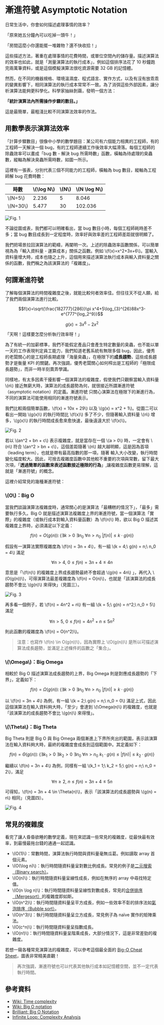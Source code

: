 # 漸進符號 Asymptotic Notation

日常生活中，你會如何描述處理事情的效率？

「原來她五分鐘內可以吃掉一頭牛！」

「房間這麼小你還能擺一堆雜物？還不快收拾！」

這些描述方法，著重在處理事情的花費時間，或單位空間內的儲存量。描述演算法的效率也如此，就是「測量演算法的執行成本」，例如這個排序法花了 10 秒鐘跑完兩萬筆資料，或是這個模擬演算法很吃資源需要 32 GB 的記憶體。

然而，在不同的機器規格、環境溫濕度、程式語言、實作方式，以及有沒有放乖乖的變異影響下，相同演算法的執行成本常常不一致。為了消弭這些外部因素，讓分析演算法能夠更科學化。科學家抽絲剝繭，發明一個方法：

**「統計演算法內所需操作步驟的數目。」**

這是最簡單，最粗淺比較不同演算法效率的作法。

## 用數學表示演算法效率

「計算步驟數目」很像中小學的數學題目：某公司有六個能力相異的工程師，有的工程師一天解決一個 bug，有的工程師連續工作後效率大幅滑落。每個工程師的除蟲效率可以畫成「bug 數 - 解決 bug 所需時數」函數，橫軸為待處理的臭蟲數，縱軸為解決臭蟲所需時數，如圖一所示。

這裡有一張表，分別代表三個不同能力的工程師，橫軸為 bug 數目，縱軸為工程師解 bug 花費時數：

| 時數       | \\(\log N\\) | \\(N\\) | \\(N \log N\\) |
| ---------- | ------------ | ------- | -------------- |
| \\(N=5\\)  | 2.236        | 5       | 8.046          |
| \\(N=30\\) | 5.477        | 30      | 102.036        |

<!-- TODO: Waiting for rust-lang-nursery/mdBook/pull/603 -->
<!-- Use absolute links as as workaround. -->

![Fig. 1](concepts/asymptotic-notation/fig1.png)

不論從圖或表，我們都可以明確看出，當 bug 數目小時，每個工程師耗時差不多；當 bug 數目成長到一定程度時，效率好與效率差的工程師差距就很明顯了。

我們把場景拉回演算法的範疇，再闡明一次。上述的除蟲效率函數關係，可以簡單視為為「輸入資料量 - 運算成本」關係之函數。例如 \\(f(x)=x^2+3x+6\\)。當輸入資料量增大時，成本也隨之上升，這個用來描述演算法執行成本與輸入資料量之關係的函數，我們稱之為該演算法的「複雜度」。

## 何謂漸進符號

了解每個演算法的時間複雜度之後，就能比較何者效率佳。但往往天不從人願，給了我們兩個演算法進行比較。

$$f(x)=\sqrt{\frac{182777}{286}}\pi x^4+5\log_{3}^{26}88x^3-e^{777^{log_2^9}}$$

$$g(x)=3x^6-2x^2$$

「天啊！這樣要怎麼分析執行效率呀！」

為了有統一的加薪標準，我們不能假定產品只會產生特定數量的臭蟲，也不能以單一天的工作表現判定員工能力，我們知道老舊系統有無限多個 bug，因此，優秀的老闆關心的是工程師長期處理「海量臭蟲」，在極限下的**成長趨勢**，這些成長趨勢才是衡量 KPI 的關鍵。再次強調，優秀老闆關心如何榨出是工程師的「極限成長趨勢」，而非一時半刻賣弄學識。

同樣地，有太多因素干擾影響一個演算法的複雜度，假使我們只觀察當輸入資料量 \\(n\\) 接近無窮大時，演算法的成長趨勢為何，就很接近所謂漸進符號（asymptotic notation）的定義。漸進符號 只關心演算法在極限下的漸進行為，不同的演算法可能使用相同的漸進符號表示。

我們比較兩個簡單函數，\\(f(x) = 10x + 29\\) 以及 \\(g(x) = x^2 + 1\\)。從圖二可以看出一開始 \\(g(x)\\) 的執行時間比 \\(f(x)\\) 多了不少，但隨著輸入資料量 \\(n\\) 增多，\\(g(x)\\) 的執行時間成長愈來愈快速，最後遠遠大於 \\(f(x)\\)。

<!-- TODO: Waiting for rust-lang-nursery/mdBook/pull/603 -->
<!-- Use absolute links as as workaround. -->

![Fig. 2](concepts/asymptotic-notation/fig2.png)

若以 \\(an^2 + bn + c\\)  表示複雜度，就是當存在一個 \\(a > 0\\) 時，一定會有 \\(n\\) 符合 \\(an^2 > bn + c\\)，這個差距隨著 \\(n\\) 越大越明顯，這是因為首項（leading term），也就是帶有最高指數的那一項，隨著 輸入大小改變，執行時間變化幅度較大。因此，可捨去複雜度函數中其他較不重要的次項與常數，留下最大次項，「**透過簡單的函數來表述函數接近極限的行為**」,讓複雜度函數更易理解，這就是「漸進符號」的概念。

這裡介紹常見的幾種漸進符號：

### \\(O\\)：Big O

當我們談論演算法複雜度時，通常關心的是演算法「最糟糕的情況下」，「最多」需要執行多久。Big O 就是描述演算法複雜度上界的漸進符號，當一個演算法「實際」的複雜度（或執行成本對輸入資料量函數）為 \\(f(n)\\) 時，欲以 Big O 描述其複雜度上界時，必須滿足以下定義：

$$f(n) = O(g(n)) \colon \{\exists k>0\ \exists n_0\ \forall n>n_0\ |f(n)| \leq k \cdot g(n)\}$$

假設有一演算法實際複雜度為 \\(f(n) = 3n + 4\\)，有一組 \\(k = 4\;\ g(n) = n\;\ n_0 = 4\\) 滿足

$$\forall n > 4,\ 0 \leq f(n) = 3n + 4 \leq 4n$$

意思是「\\(f(n)\\) 的複雜度上界成長趨勢最終不會超過 \\(g(n) = 4n\\) 」，再代入 \\(O(g(n))\\)，可得演算法最差複雜度為 \\(f(n) = O(n)\\)，也就是「該演算法的成長趨勢不會比 \\(g(n)\\) 來得快」（見圖三）。

<!-- TODO: Waiting for rust-lang-nursery/mdBook/pull/603 -->
<!-- Use absolute links as as workaround. -->

![Fig. 3](concepts/asymptotic-notation/fig3.png)

再多看一個例子，若 \\(f(n) = 4n^2 + n\\) 有一組 \\(k = 5\;\ g(n) = n^2\;\ n_0 = 5\\) 滿足

$$\forall n > 5,\ 0 \leq f(n) = 4n^2 + n \leq 5n^2$$

則此函數的複雜度為 \\(f(n) = O(n^2)\\)。

> 注意：也寫作 \\(f(n) \in O(g(n))\\)，因為實際上 \\(O(g(n))\\) 是所以可描述演算法成長趨勢，並滿足上述條件的函數之「集合」。

### \\(\Omega\\)：Big Omega

相較於 Big O 描述演算法成長趨勢的上界，Big Omega 則是對應成長趨勢的「下界」，定義如下：

$$f(n) = \Omega(g(n)) \colon \{\exists k>0\ \exists n_0\ \forall n>n_0\ |f(n)| \geq k \cdot g(n)\}$$

以 \\(f(n) = 3n + 4\\) 為例，有一組 \\(k = 2\;\ g(n) = n\;\ n_0 = 0\\) 滿足上式，因此這個演算法在輸入資料夠大時，「至少」會達到 \\(\Omega(n)\\) 的複雜度，也就是「該演算法的成長趨勢不會比 \\(g(n)\\) 來得慢」。

### \\(\Theta\\)：Big Theta

Big Theta 則是 Big O 與 Big Omega 兩個漸進上下界所夾出的範圍，表示該演算法在輸入資料夠大時，最終的複雜度會成長到這個範圍中。其定義如下：

$$f(n) = \Theta(g(n)) \colon \{\exists k_1>0\ \exists k_2>0\ \exists n_0\ \forall n>n_0\ k_1 \cdot g(n) \leq |f(n)| \leq k_2 \cdot g(n)\}$$

繼續以 \\(f(n) = 3n + 4\\) 為例，同樣有一組 \\(k_1 = 1\;\ k_2 = 5\;\ g(n) = n\;\ n_0 = 2\\)，滿足

$$\forall n \geq 2,\ n \leq f(n) = 3n + 4 \leq 5n$$

可得知，\\(f(n) = 3n + 4 \in \Theta(n)\\)，表示「該演算法的成長趨勢與 \\(g(n) = n\\) 相同」（見圖四）。

<!-- TODO: Waiting for rust-lang-nursery/mdBook/pull/603 -->
<!-- Use absolute links as as workaround. -->

![Fig. 4](concepts/asymptotic-notation/fig4.png)

## 常見的複雜度

看完了讓人昏昏欲睡的數學定義，現在來認識一些常見的複雜度，從最快最有效率，到最慢最拖台錢的通通一起認識。

- \\(O(1)\\)：常數時間，演算法執行時間與資料量毫無瓜葛。例如讀取 array 首個元素。
- \\(O(\log n)\\)：執行時間隨資料量呈對數比例成長。常見的例子是[二元搜索（Binary search）](../search/)。
- \\(O(n)\\)：執行時間隨資料量呈線性成長，例如在無序的 array 中尋找特定值。
- \\(O(n \log n)\\)：執行時間隨資料量呈線性對數成長，常見的[合併排序（Mergesort）](../sorting/mergesort)的複雜度即如斯。
- \\(O(n^2)\\)：執行時間隨資料量呈平方成長，例如一些效率不彰的排序法如[氣泡排序（Bubble sort）](../sorting/bubble_sort)。
- \\(O(n^3)\\)：執行時間隨資料量呈立方成長，常見例子為 naïve 實作的矩陣乘法。
- \\(O(c^n)\\)：執行時間隨資料量呈指數成長。
- \\(O(n!)\\)：執行時間隨資料量呈階乘成長，大部分情況下，這是非常差勁的複雜度。

若想一窺各種常見演算法的複雜度，可以參考這個最全面的 [Big-O Cheat Sheet](http://bigocheatsheet.com/)，圖表非常精美直觀！

> 再次強調，漸進符號也可以代表其他執行成本如記憶體空間，並不一定代表執行時間。

## 參考資料

- [Wiki: Time complexity](https://en.wikipedia.org/wiki/Time_complexity)
- [Wiki: Big O notation](https://en.wikipedia.org/wiki/Big_O_notation)
- [Brilliant: Big O Notation](https://brilliant.org/wiki/big-o-notation/)
- [Infinite Loop: Complexity Analysis](http://program-lover.blogspot.com/2008/10/complexity-analysis.html)
